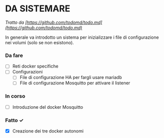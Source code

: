 # DA SISTEMARE
*Tratto da [https://github.com/todomd/todo.md](https://github.com/todomd/todo.md)*

In generale va introdotto un sistema per inizializzare i file di configurazione nei volumi (solo se non esistono).

### Da fare

- [ ] Reti docker specifiche
- [ ] Configurazioni
  - [ ] File di configurazione HA per fargli usare mariadb
  - [ ] File di configurazione Mosquitto per attivare il listener

### In corso

- [ ] Introduzione del docker Mosquitto

### Fatto ✓

- [x] Creazione dei tre docker autonomi
